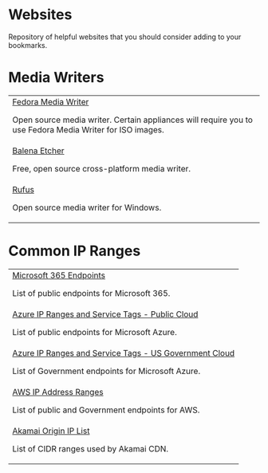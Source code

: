 # Websites
Repository of helpful websites that you should consider adding to your bookmarks.

# Media Writers
<table>
  <tr>
    <td>
      <a href="https://fedoraproject.org/workstation/download/">Fedora Media Writer</a>
      <p>Open source media writer. Certain appliances will require you to use Fedora Media Writer for ISO images.</p>
    </td>
  </tr>
  <tr>
    <td>
      <a href="https://etcher.balena.io/">Balena Etcher</a>
      <p>Free, open source cross-platform media writer.</p>
    </td>
  </tr>
  <tr>
    <td>
      <a href="https://rufus.ie/en/">Rufus</a>
      <p>Open source media writer for Windows.</p>
    </td>
  </tr>
</table>

# Common IP Ranges
<table>
  <tr>
    <td>
      <a href="https://learn.microsoft.com/en-us/microsoft-365/enterprise/microsoft-365-endpoints?view=o365-worldwide">Microsoft 365 Endpoints</a>
      <p>List of public endpoints for Microsoft 365.</p>
    </td>
  </tr>
  <tr>
    <td>
      <a href="https://www.microsoft.com/en-us/download/details.aspx?id=56519">Azure IP Ranges and Service Tags - Public Cloud</a>
      <p>List of public endpoints for Microsoft Azure.</p>
    </td>
  </tr>
  <tr>
    <td>
      <a href="https://www.microsoft.com/en-US/download/details.aspx?id=57063">Azure IP Ranges and Service Tags - US Government Cloud</a>
      <p>List of Government endpoints for Microsoft Azure.</p>
    </td>
  </tr>
  <tr>
    <td>
      <a href="https://docs.aws.amazon.com/vpc/latest/userguide/aws-ip-ranges.html">AWS IP Address Ranges</a>
      <p>List of public and Government endpoints for AWS.</p>
    </td>
  </tr>
  <tr>
    <td>
      <a href="https://techdocs.akamai.com/origin-ip-acl/docs/update-your-origin-server">Akamai Origin IP List</a>
      <p>List of CIDR ranges used by Akamai CDN.</p>
    </td>
  </tr>
</table>

